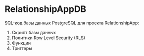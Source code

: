 # RelationshipAppDB
SQL-код базы данных PostgreSQL для проекта RelationshipApp:
1. Скрипт базы данных
2. Политики Row Level Security (RLS)
3. Функции
4. Триггеры
